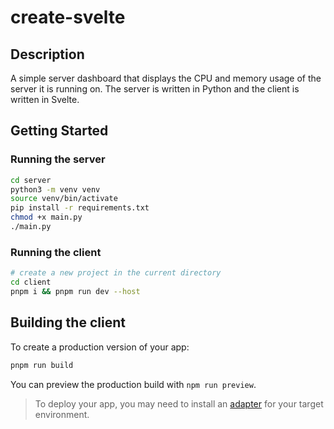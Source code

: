# create-svelte

## Description

A simple server dashboard that displays the CPU and memory usage of the server it is running on. The server is written in Python and the client is written in Svelte.

## Getting Started

### Running the server

```bash
cd server
python3 -m venv venv
source venv/bin/activate
pip install -r requirements.txt
chmod +x main.py
./main.py
```

### Running the client

```bash
# create a new project in the current directory
cd client
pnpm i && pnpm run dev --host
```

## Building the client

To create a production version of your app:

```bash
pnpm run build
```

You can preview the production build with `npm run preview`.

> To deploy your app, you may need to install an [adapter](https://kit.svelte.dev/docs/adapters) for your target environment.
